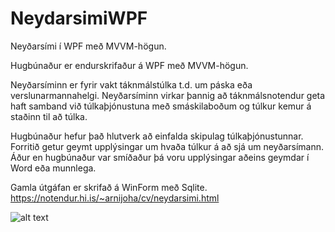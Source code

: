 # NeydarsimiWPF
Neyðarsími í WPF með MVVM-högun. 

Hugbúnaður er endurskrifaður á WPF með MVVM-högun.

Neyðarsíminn er fyrir vakt táknmálstúlka t.d. um páska eða verslunarmannahelgi. Neyðarsíminn virkar þannig að táknmálsnotendur geta haft samband við túlkaþjónustuna með smáskilaboðum og túlkur kemur á staðinn til að túlka.

Hugbúnaður hefur það hlutverk að einfalda skipulag túlkaþjónustunnar. Forritið getur geymt upplýsingar um hvaða túlkur á að sjá um neyðarsímann. Áður en hugbúnaður var smíðaður þá voru upplýsingar aðeins geymdar í Word eða munnlega. 

Gamla útgáfan er skrifað á WinForm með Sqlite. 
https://notendur.hi.is/~arnijoha/cv/neydarsimi.html

![alt text](https://notendur.hi.is/~arnijoha/cv/img/Capture.JPG)
